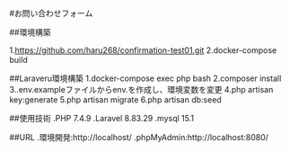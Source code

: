 
#お問い合わせフォーム

##環境構築

1.https://github.com/haru268/confirmation-test01.git
2.docker-compose build

##Laraveru環境構築
1.docker-compose exec php bash
2.composer install
3..env.exampleファイルからenv.を作成し、環境変数を変更
4.php artisan key:generate
5.php artisan migrate
6.php artisan db:seed

##使用技術
.PHP 7.4.9
.Laravel  8.83.29
.mysql 15.1

##URL
.環境開発:http://localhost/
.phpMyAdmin:http://localhost:8080/
